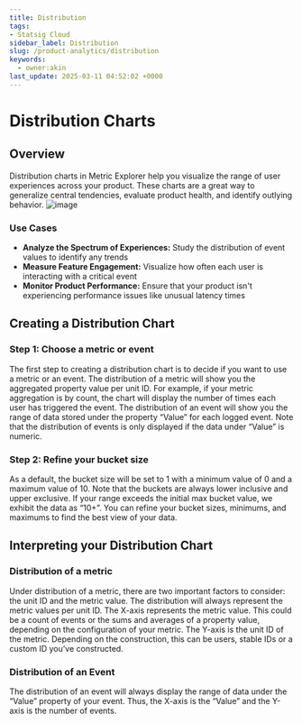 ```yaml
---
title: Distribution
tags:
- Statsig Cloud 
sidebar_label: Distribution
slug: /product-analytics/distribution
keywords:
  - owner:akin
last_update: 2025-03-11 04:52:02 +0000
---
```


# Distribution Charts

## Overview

Distribution charts in Metric Explorer help you visualize the range of user experiences across your product. These charts are a great way to generalize central tendencies, evaluate product health, and identify outlying behavior.
![image](https://github.com/user-attachments/assets/b3b1507a-4a30-4a74-bc5c-8b3d08a1e64f)


### Use Cases

- **Analyze the Spectrum of Experiences:** Study the distribution of event values to identify any trends
- **Measure Feature Engagement:** Visualize how often each user is interacting with a critical event
- **Monitor Product Performance:** Ensure that your product isn't experiencing performance issues like unusual latency times

## Creating a Distribution Chart

### Step 1: Choose a metric or event

The first step to creating a distribution chart is to decide if you want to use a metric or an event. The distribution of a metric will show you the aggregated property value per unit ID. For example, if your metric aggregation is by count, the chart will display the number of times each user has triggered the event. The distribution of an event will show you the range of data stored under the property “Value” for each logged event. Note that the distribution of events is only displayed if the data under “Value” is numeric.

### Step 2: Refine your bucket size

As a default, the bucket size will be set to 1 with a minimum value of 0 and a maximum value of 10. Note that the buckets are always lower inclusive and upper exclusive. If your range exceeds the initial max bucket value, we exhibit the data as “10+”. You can refine your bucket sizes, minimums, and maximums to find the best view of your data.

## Interpreting your Distribution Chart

### Distribution of a metric

Under distribution of a metric, there are two important factors to consider: the unit ID and the metric value. The distribution will always represent the metric values per unit ID. The X-axis represents the metric value. This could be a count of events or the sums and averages of a property value, depending on the configuration of your metric. The Y-axis is the unit ID of the metric. Depending on the construction, this can be users, stable IDs or a custom ID you’ve constructed.

### Distribution of an Event

The distribution of an event will always display the range of data under the “Value” property of your event. Thus, the X-axis is the “Value” and the Y-axis is the number of events.

